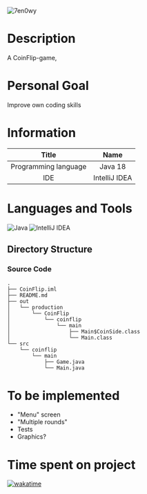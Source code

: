 ![7en0wy](https://user-images.githubusercontent.com/72759116/225460928-749e65b1-ccff-4bad-90e9-1e6faf21c52e.gif)

# Description
A CoinFlip-game, 

# Personal Goal
Improve own coding skills

# Information
|        Title         |     Name      | 
|:--------------------:|:-------------:|
| Programming language |   Java 18     | 
|         IDE          | IntelliJ IDEA | 

# Languages and Tools
![Java](https://img.shields.io/badge/java-%23ED8B00.svg?style=for-the-badge&logo=java&logoColor=white)
![IntelliJ IDEA](https://img.shields.io/badge/IntelliJIDEA-000000.svg?style=for-the-badge&logo=intellij-idea&logoColor=white)  

## Directory Structure
### Source Code
```
.
├── CoinFlip.iml
├── README.md
├── out
│   └── production
│       └── CoinFlip
│           └── coinflip
│               └── main
│                   ├── Main$CoinSide.class
│                   └── Main.class
└── src
    └── coinflip
        └── main
            ├── Game.java
            └── Main.java
```

# To be implemented
* "Menu" screen
* "Multiple rounds"
* Tests
* Graphics?

# Time spent on project
[![wakatime](https://wakatime.com/badge/user/d3f10ce3-5913-47b5-a908-6228fe4d4225/project/83f7df7b-9381-433c-af4e-6af9a493c13a.svg)](https://wakatime.com/badge/user/d3f10ce3-5913-47b5-a908-6228fe4d4225/project/83f7df7b-9381-433c-af4e-6af9a493c13a)
